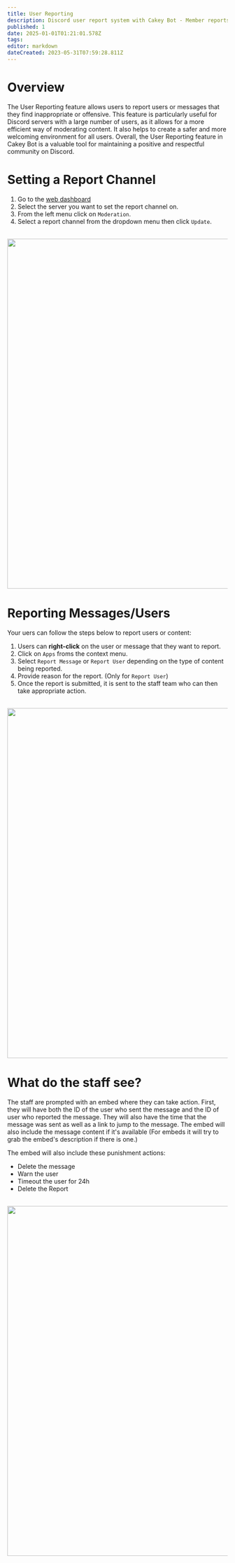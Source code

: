 ```yaml
---
title: User Reporting
description: Discord user report system with Cakey Bot - Member reports, mod alerts, report tracking. Community moderation reporting guide.
published: 1
date: 2025-01-01T01:21:01.578Z
tags: 
editor: markdown
dateCreated: 2023-05-31T07:59:28.811Z
---
```


# Overview

The User Reporting feature allows users to report users or messages that they find inappropriate or offensive. This feature is particularly useful for Discord servers with a large number of users, as it allows for a more efficient way of moderating content. It also helps to create a safer and more welcoming environment for all users.
Overall, the User Reporting feature in Cakey Bot is a valuable tool for maintaining a positive and respectful community on Discord.

# Setting a Report Channel

1. Go to the [web dashboard](https://cakey.bot/dashboard/public)
2. Select the server you want to set the report channel on. 
3. From the left menu click on `Moderation`.
4. Select a report channel from the dropdown menu then click `Update`.
<br />

<image src="/image_2023-05-31_105019249.png" width="800px">

# Reporting Messages/Users

Your uers can follow the steps below to report users or content:
1. Users can **right-click** on the user or message that they want to report. 
2. Click on `Apps` froms the context menu.
3. Select `Report Message` or `Report User` depending on the type of content being reported.
4. Provide reason for the report. (Only for `Report User`)
5. Once the report is submitted, it is sent to the staff team who can then take appropriate action.
<br />
 
<image src="/image_(8).png" width="800px">

# What do the staff see?

The staff are prompted with an embed where they can take action. First, they will have both the ID of the user who sent the message and the ID of user who reported the message. They will also have the time that the message was sent as well as a link to jump to the message. The embed will also include the message content if it's available (For embeds it will try to grab the embed's description if there is one.)

The embed will also include these punishment actions: 
* Delete the message
* Warn the user
* Timeout the user for 24h
* Delete the Report
<br />

<image src="/image_2023-05-31_105845157.png" width="800px">